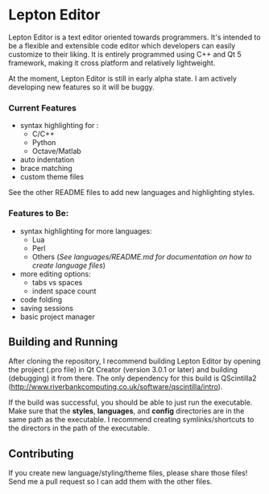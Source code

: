 Lepton Editor
=============

Lepton Editor is a text editor oriented towards programmers.  It's intended to be a
flexible and extensible code editor which developers can easily customize to their
liking.  It is entirely programmed using C++ and Qt 5 framework, making it cross
platform and relatively lightweight.

At the moment, Lepton Editor is still in early alpha state.  I am actively developing
new features so it will be buggy.

### Current Features
- syntax highlighting for : 
  - C/C++
  - Python
  - Octave/Matlab
- auto indentation
- brace matching
- custom theme files

See the other README files to add new languages and highlighting styles.

### Features to Be:
- syntax highlighting for more languages:
  - Lua
  - Perl
  - Others (_See languages/README.md for documentation on how to create language files_)
- more editing options:
  - tabs vs spaces
  - indent space count
- code folding
- saving sessions
- basic project manager

Building and Running
--------------------

After cloning the repository, I recommend building Lepton Editor by opening the project
(.pro file) in Qt Creator (version 3.0.1 or later) and building (debugging) it from there.  The only
dependency for this build is QScintilla2 (http://www.riverbankcomputing.co.uk/software/qscintilla/intro).

If the build was successful, you should be able to just run the executable.  Make sure that the
**styles**, **languages**, and **config** directories are in the same path as the executable.  I recommend
creating symlinks/shortcuts to the directors in the path of the executable.

Contributing
------------

If you create new language/styling/theme files, please share those files!
Send me a pull request so I can add them with the other files.
